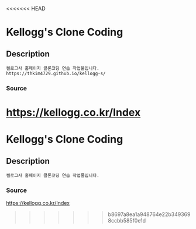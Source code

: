 <<<<<<< HEAD
# Kellogg's Clone Coding

## Description

```
켈로그사 홈페이지 클론코딩 연습 작업물입니다.
https://thkim4729.github.io/kellogg-s/
```

### Source

https://kellogg.co.kr/Index
=======
# Kellogg's Clone Coding

## Description

```
켈로그사 홈페이지 클론코딩 연습 작업물입니다.
```

### Source

https://kellogg.co.kr/Index
>>>>>>> b8697a8ea1a948764e22b3493698ccbb585f0e1d
